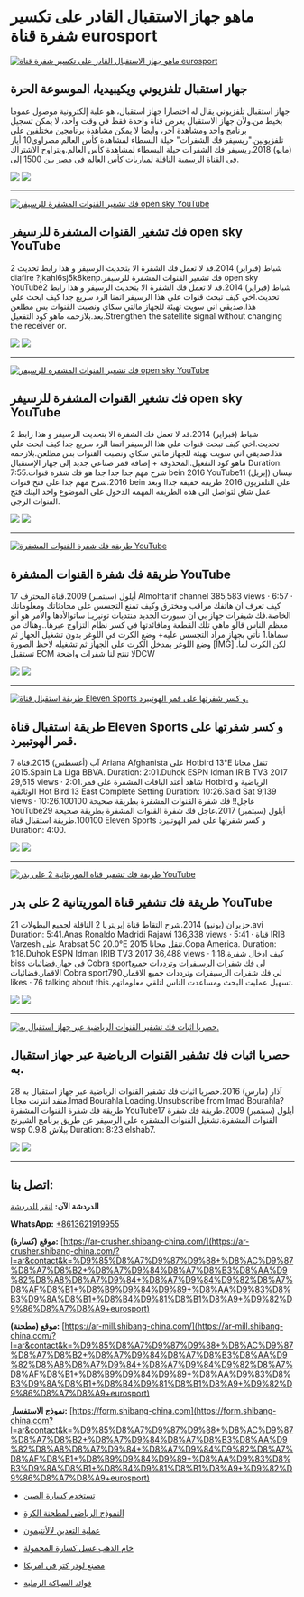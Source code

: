 # ماهو جهاز الاستقبال القادر على تكسير شفرة قناة eurosport

<a href="https://swt.shibang-china.com/?l=ar&img&k=%D9%85%D8%A7%D9%87%D9%88+%D8%AC%D9%87%D8%A7%D8%B2+%D8%A7%D9%84%D8%A7%D8%B3%D8%AA%D9%82%D8%A8%D8%A7%D9%84+%D8%A7%D9%84%D9%82%D8%A7%D8%AF%D8%B1+%D8%B9%D9%84%D9%89+%D8%AA%D9%83%D8%B3%D9%8A%D8%B1+%D8%B4%D9%81%D8%B1%D8%A9+%D9%82%D9%86%D8%A7%D8%A9+eurosport" target="_blank">![ماهو جهاز الاستقبال القادر على تكسير شفرة قناة eurosport](http://static.shibang-china.com/all-800x300/598.jpg)</a>

## جهاز استقبال تلفزيوني ويكيبيديا، الموسوعة الحرة
جهاز استقبال تلفزيوني يقال له اختصارا جهاز استقبال، هو علبة إلكترونية موصول عموما بخيط من.ولأن جهاز الاستقبال يعرض قناة واحدة فقط في وقت واحد، لا يمكن تسجيل برنامج واحد ومشاهدة آخر، وأيضا لا يمكن مشاهدة برنامجين مختلفين على تلفزيونين.&quot;ريسيفر فك الشفرات&quot; حيلة البسطاء لمشاهدة كأس العالم.مصراوى10 أيار (مايو) 2018.ريسيفر فك الشفرات حيلة البسطاء لمشاهدة كأس العالم.ويتراوح الاشتراك في القناة الرسمية الناقلة لمباريات كأس العالم في مصر بين 1500 إلى.


<a href="https://whatsapp.shibangsoft.com/WhatsApp.php" target="_blank" title="WhatsApp">![](http://static.shibang-china.com/icon/whatsapp.png)</a> <a href="https://swt.shibang-china.com/?l=ar&icon&k=%D9%85%D8%A7%D9%87%D9%88+%D8%AC%D9%87%D8%A7%D8%B2+%D8%A7%D9%84%D8%A7%D8%B3%D8%AA%D9%82%D8%A8%D8%A7%D9%84+%D8%A7%D9%84%D9%82%D8%A7%D8%AF%D8%B1+%D8%B9%D9%84%D9%89+%D8%AA%D9%83%D8%B3%D9%8A%D8%B1+%D8%B4%D9%81%D8%B1%D8%A9+%D9%82%D9%86%D8%A7%D8%A9+eurosport" target="_blank">![](http://static.shibang-china.com/icon/chat-ar.png)</a>

---

<a href="https://swt.shibang-china.com/?l=ar&img&k=%D9%85%D8%A7%D9%87%D9%88+%D8%AC%D9%87%D8%A7%D8%B2+%D8%A7%D9%84%D8%A7%D8%B3%D8%AA%D9%82%D8%A8%D8%A7%D9%84+%D8%A7%D9%84%D9%82%D8%A7%D8%AF%D8%B1+%D8%B9%D9%84%D9%89+%D8%AA%D9%83%D8%B3%D9%8A%D8%B1+%D8%B4%D9%81%D8%B1%D8%A9+%D9%82%D9%86%D8%A7%D8%A9+eurosport" target="_blank">![فك تشغير القنوات المشفرة للرسيفر open sky YouTube](http://static.shibang-china.com/all-800x300/1436.jpg)</a>

## فك تشغير القنوات المشفرة للرسيفر open sky YouTube
2 شباط (فبراير) 2014.قد لا تعمل فك الشفرة الا بتحديث الرسيفر و هذا رابط تحديث diafire ?jkahl6sj5k8kenp.فك تشغير القنوات المشفرة للرسيفر open sky YouTube2 شباط (فبراير) 2014.قد لا تعمل فك الشفرة الا بتحديث الرسيفر و هذا رابط تحديث.اخي كيف تبحث قنوات علي هذا الرسيفر اتمنا الرد سريع جدا كيف ابحث علي هذا.صديقي اني سويت تهيئة للجهاز مالتي سكاي ونصبت القنوات بس مطلعن بعد.بلازحمه ماهو كود التفعيل﻿.Strengthen the satellite signal without changing the receiver or.


<a href="https://whatsapp.shibangsoft.com/WhatsApp.php" target="_blank" title="WhatsApp">![](http://static.shibang-china.com/icon/whatsapp.png)</a> <a href="https://swt.shibang-china.com/?l=ar&icon&k=%D9%85%D8%A7%D9%87%D9%88+%D8%AC%D9%87%D8%A7%D8%B2+%D8%A7%D9%84%D8%A7%D8%B3%D8%AA%D9%82%D8%A8%D8%A7%D9%84+%D8%A7%D9%84%D9%82%D8%A7%D8%AF%D8%B1+%D8%B9%D9%84%D9%89+%D8%AA%D9%83%D8%B3%D9%8A%D8%B1+%D8%B4%D9%81%D8%B1%D8%A9+%D9%82%D9%86%D8%A7%D8%A9+eurosport" target="_blank">![](http://static.shibang-china.com/icon/chat-ar.png)</a>

---

<a href="https://swt.shibang-china.com/?l=ar&img&k=%D9%85%D8%A7%D9%87%D9%88+%D8%AC%D9%87%D8%A7%D8%B2+%D8%A7%D9%84%D8%A7%D8%B3%D8%AA%D9%82%D8%A8%D8%A7%D9%84+%D8%A7%D9%84%D9%82%D8%A7%D8%AF%D8%B1+%D8%B9%D9%84%D9%89+%D8%AA%D9%83%D8%B3%D9%8A%D8%B1+%D8%B4%D9%81%D8%B1%D8%A9+%D9%82%D9%86%D8%A7%D8%A9+eurosport" target="_blank">![فك تشغير القنوات المشفرة للرسيفر open sky YouTube](http://static.shibang-china.com/all-800x300/1504.jpg)</a>

## فك تشغير القنوات المشفرة للرسيفر open sky YouTube
2 شباط (فبراير) 2014.قد لا تعمل فك الشفرة الا بتحديث الرسيفر و هذا رابط تحديث.اخي كيف تبحث قنوات علي هذا الرسيفر اتمنا الرد سريع جدا كيف ابحث علي هذا.صديقي اني سويت تهيئة للجهاز مالتي سكاي ونصبت القنوات بس مطلعن.بلازحمه ماهو كود التفعيل﻿.المحذوفة + إضافة قمر صناعي جديد إلى جهاز الإستقبال Duration: 7:55.شرح مهم جدا جدا جدا هو فك شفره قنوات bein 2016 YouTube11 نيسان (إبريل) 2016.شرح مهم جدا على فتح قنوات bein على التلفزيون 2016 طريقه حقيقه جداا وبعد عمل شاق لتواصل الى هذه الطريقه المهمه الدخول على الموضوع واخد الينك فتح القنوات الرجى.


<a href="https://whatsapp.shibangsoft.com/WhatsApp.php" target="_blank" title="WhatsApp">![](http://static.shibang-china.com/icon/whatsapp.png)</a> <a href="https://swt.shibang-china.com/?l=ar&icon&k=%D9%85%D8%A7%D9%87%D9%88+%D8%AC%D9%87%D8%A7%D8%B2+%D8%A7%D9%84%D8%A7%D8%B3%D8%AA%D9%82%D8%A8%D8%A7%D9%84+%D8%A7%D9%84%D9%82%D8%A7%D8%AF%D8%B1+%D8%B9%D9%84%D9%89+%D8%AA%D9%83%D8%B3%D9%8A%D8%B1+%D8%B4%D9%81%D8%B1%D8%A9+%D9%82%D9%86%D8%A7%D8%A9+eurosport" target="_blank">![](http://static.shibang-china.com/icon/chat-ar.png)</a>

---

<a href="https://swt.shibang-china.com/?l=ar&img&k=%D9%85%D8%A7%D9%87%D9%88+%D8%AC%D9%87%D8%A7%D8%B2+%D8%A7%D9%84%D8%A7%D8%B3%D8%AA%D9%82%D8%A8%D8%A7%D9%84+%D8%A7%D9%84%D9%82%D8%A7%D8%AF%D8%B1+%D8%B9%D9%84%D9%89+%D8%AA%D9%83%D8%B3%D9%8A%D8%B1+%D8%B4%D9%81%D8%B1%D8%A9+%D9%82%D9%86%D8%A7%D8%A9+eurosport" target="_blank">![طريقة فك شفرة القنوات المشفرة YouTube](http://static.shibang-china.com/all-800x300/702.jpg)</a>

## طريقة فك شفرة القنوات المشفرة YouTube
17 أيلول (سبتمبر) 2009.قناة المحترف Almohtarif channel 385,583 views &middot; 6:57 &middot; كيف تعرف ان هاتفك مراقب ومخترق وكيف تمنع التجسس على محادثاتك ومعلوماتك الخاصة.فك شيفرات جهاز بي ان سبورت الجديد منتديات تونيزيـا ساتوالأدها والأمر هو أنو معظم الناس قالو ماهي تلك القطعة ومافائدتها في كسر نظام التزاوج عبرها​.​.وهناك من سماها.1 نأتي بجهاز مراد التجسس عليه+ وضع الكرت في اللوغر بدون تشغيل الجهاز ثم وضع اللوغر بمدخل الكرت على الجهاز ثم تشغيله لاحظ الصورة [​IMG] ​.لكن الكرت لما تستقبل ECM لا تنتج لنا شفرات واضحةDCW


<a href="https://whatsapp.shibangsoft.com/WhatsApp.php" target="_blank" title="WhatsApp">![](http://static.shibang-china.com/icon/whatsapp.png)</a> <a href="https://swt.shibang-china.com/?l=ar&icon&k=%D9%85%D8%A7%D9%87%D9%88+%D8%AC%D9%87%D8%A7%D8%B2+%D8%A7%D9%84%D8%A7%D8%B3%D8%AA%D9%82%D8%A8%D8%A7%D9%84+%D8%A7%D9%84%D9%82%D8%A7%D8%AF%D8%B1+%D8%B9%D9%84%D9%89+%D8%AA%D9%83%D8%B3%D9%8A%D8%B1+%D8%B4%D9%81%D8%B1%D8%A9+%D9%82%D9%86%D8%A7%D8%A9+eurosport" target="_blank">![](http://static.shibang-china.com/icon/chat-ar.png)</a>

---

<a href="https://swt.shibang-china.com/?l=ar&img&k=%D9%85%D8%A7%D9%87%D9%88+%D8%AC%D9%87%D8%A7%D8%B2+%D8%A7%D9%84%D8%A7%D8%B3%D8%AA%D9%82%D8%A8%D8%A7%D9%84+%D8%A7%D9%84%D9%82%D8%A7%D8%AF%D8%B1+%D8%B9%D9%84%D9%89+%D8%AA%D9%83%D8%B3%D9%8A%D8%B1+%D8%B4%D9%81%D8%B1%D8%A9+%D9%82%D9%86%D8%A7%D8%A9+eurosport" target="_blank">![طريقة استقبال قناة Eleven Sports و كسر شفرتها على قمر الهوتبيرد.](http://static.shibang-china.com/all-800x300/1342.jpg)</a>

## طريقة استقبال قناة Eleven Sports و كسر شفرتها على قمر الهوتبيرد.
7 آب (أغسطس) 2015.قناة Ariana Afghanista على Hotbird 13°E تنقل مجانا 2015.Spain La Liga BBVA. Duration: 2:01.Duhok ESPN Idman IRIB TV3 2017 29,615 views &middot; 2:01.شاهد أعتد الباقات المشفرة على قمر Hotbird الرياضية و الوثائقية Hot Bird 13 East Complete Setting Duration: 10:26.Said Sat 9,139 views &middot; 10:26.عاجل!! فك شفرة القنوات المشفرة بطريقة صحيحة 100100 YouTube29 أيلول (سبتمبر) 2017.عاجل فك شفرة القنوات المشفرة بطريقة صحيحة 100100.طريقة استقبال قناة Eleven Sports و كسر شفرتها على قمر الهوتبيرد Duration: 4:00.


<a href="https://whatsapp.shibangsoft.com/WhatsApp.php" target="_blank" title="WhatsApp">![](http://static.shibang-china.com/icon/whatsapp.png)</a> <a href="https://swt.shibang-china.com/?l=ar&icon&k=%D9%85%D8%A7%D9%87%D9%88+%D8%AC%D9%87%D8%A7%D8%B2+%D8%A7%D9%84%D8%A7%D8%B3%D8%AA%D9%82%D8%A8%D8%A7%D9%84+%D8%A7%D9%84%D9%82%D8%A7%D8%AF%D8%B1+%D8%B9%D9%84%D9%89+%D8%AA%D9%83%D8%B3%D9%8A%D8%B1+%D8%B4%D9%81%D8%B1%D8%A9+%D9%82%D9%86%D8%A7%D8%A9+eurosport" target="_blank">![](http://static.shibang-china.com/icon/chat-ar.png)</a>

---

<a href="https://swt.shibang-china.com/?l=ar&img&k=%D9%85%D8%A7%D9%87%D9%88+%D8%AC%D9%87%D8%A7%D8%B2+%D8%A7%D9%84%D8%A7%D8%B3%D8%AA%D9%82%D8%A8%D8%A7%D9%84+%D8%A7%D9%84%D9%82%D8%A7%D8%AF%D8%B1+%D8%B9%D9%84%D9%89+%D8%AA%D9%83%D8%B3%D9%8A%D8%B1+%D8%B4%D9%81%D8%B1%D8%A9+%D9%82%D9%86%D8%A7%D8%A9+eurosport" target="_blank">![طريقة فك تشفير قناة الموريتانية 2 على بدر YouTube](http://static.shibang-china.com/all-800x300/565.jpg)</a>

## طريقة فك تشفير قناة الموريتانية 2 على بدر YouTube
21 حزيران (يونيو) 2014.شرح التقاط قناة إيريتريا 2 الناقلة لجميع البطولات.avi Duration: 5:41.Anas Ronaldo Madridi Rajawi 136,338 views &middot; 5:41 &middot; قناة IRIB Varzesh على Arabsat 5C 20.0°E تنقل مجانا 2015.Copa America. Duration: 1:18.Duhok ESPN Idman IRIB TV3 2017 36,488 views &middot; 1:18.كيف ادخال شفرة biss في جهاز.فضائيات Cobra sportلي فك شفرات الرسيفرات وترددات جميع الاقمار.فضائيات Cobra sportلي فك شفرات الرسيفرات وترددات جميع الاقمار.790 likes · 76 talking about this.تسهيل عمليت البحث ومساعدت الناس لتلقي معلوماتهم.


<a href="https://whatsapp.shibangsoft.com/WhatsApp.php" target="_blank" title="WhatsApp">![](http://static.shibang-china.com/icon/whatsapp.png)</a> <a href="https://swt.shibang-china.com/?l=ar&icon&k=%D9%85%D8%A7%D9%87%D9%88+%D8%AC%D9%87%D8%A7%D8%B2+%D8%A7%D9%84%D8%A7%D8%B3%D8%AA%D9%82%D8%A8%D8%A7%D9%84+%D8%A7%D9%84%D9%82%D8%A7%D8%AF%D8%B1+%D8%B9%D9%84%D9%89+%D8%AA%D9%83%D8%B3%D9%8A%D8%B1+%D8%B4%D9%81%D8%B1%D8%A9+%D9%82%D9%86%D8%A7%D8%A9+eurosport" target="_blank">![](http://static.shibang-china.com/icon/chat-ar.png)</a>

---

<a href="https://swt.shibang-china.com/?l=ar&img&k=%D9%85%D8%A7%D9%87%D9%88+%D8%AC%D9%87%D8%A7%D8%B2+%D8%A7%D9%84%D8%A7%D8%B3%D8%AA%D9%82%D8%A8%D8%A7%D9%84+%D8%A7%D9%84%D9%82%D8%A7%D8%AF%D8%B1+%D8%B9%D9%84%D9%89+%D8%AA%D9%83%D8%B3%D9%8A%D8%B1+%D8%B4%D9%81%D8%B1%D8%A9+%D9%82%D9%86%D8%A7%D8%A9+eurosport" target="_blank">![حصريا اثبات فك تشفير القنوات الرياضية عبر جهاز استقبال به.](http://static.shibang-china.com/all-800x300/1426.jpg)</a>

## حصريا اثبات فك تشفير القنوات الرياضية عبر جهاز استقبال به.
28 آذار (مارس) 2016.حصريا اثبات فك تشفير القنوات الرياضية عبر جهاز استقبال به منفد انترنت مجانا.Imad Bourahla.Loading.Unsubscribe from Imad Bourahla?طريقة فك شفرة القنوات المشفرة YouTube17 أيلول (سبتمبر) 2009.طريقة فك شفرة القنوات المشفرة.تشغيل القنوات المشفره على الرسيفر عن طريق برنامج الشيرنج wsp 0.9.8 ببلاش Duration: 8:23.elshab7.


<a href="https://whatsapp.shibangsoft.com/WhatsApp.php" target="_blank" title="WhatsApp">![](http://static.shibang-china.com/icon/whatsapp.png)</a> <a href="https://swt.shibang-china.com/?l=ar&icon&k=%D9%85%D8%A7%D9%87%D9%88+%D8%AC%D9%87%D8%A7%D8%B2+%D8%A7%D9%84%D8%A7%D8%B3%D8%AA%D9%82%D8%A8%D8%A7%D9%84+%D8%A7%D9%84%D9%82%D8%A7%D8%AF%D8%B1+%D8%B9%D9%84%D9%89+%D8%AA%D9%83%D8%B3%D9%8A%D8%B1+%D8%B4%D9%81%D8%B1%D8%A9+%D9%82%D9%86%D8%A7%D8%A9+eurosport" target="_blank">![](http://static.shibang-china.com/icon/chat-ar.png)</a>

---
## اتصل بنا:

**الدردشة الآن:** [انقر للدردشة](https://swt.shibang-china.com?l=ar&contact&k=%D9%85%D8%A7%D9%87%D9%88+%D8%AC%D9%87%D8%A7%D8%B2+%D8%A7%D9%84%D8%A7%D8%B3%D8%AA%D9%82%D8%A8%D8%A7%D9%84+%D8%A7%D9%84%D9%82%D8%A7%D8%AF%D8%B1+%D8%B9%D9%84%D9%89+%D8%AA%D9%83%D8%B3%D9%8A%D8%B1+%D8%B4%D9%81%D8%B1%D8%A9+%D9%82%D9%86%D8%A7%D8%A9+eurosport)

**WhatsApp:**  [+8613621919955](https://whatsapp.shibangsoft.com/WhatsApp.php)

**موقع (كسارة):** [https://ar-crusher.shibang-china.com/](https://ar-crusher.shibang-china.com/?l=ar&contact&k=%D9%85%D8%A7%D9%87%D9%88+%D8%AC%D9%87%D8%A7%D8%B2+%D8%A7%D9%84%D8%A7%D8%B3%D8%AA%D9%82%D8%A8%D8%A7%D9%84+%D8%A7%D9%84%D9%82%D8%A7%D8%AF%D8%B1+%D8%B9%D9%84%D9%89+%D8%AA%D9%83%D8%B3%D9%8A%D8%B1+%D8%B4%D9%81%D8%B1%D8%A9+%D9%82%D9%86%D8%A7%D8%A9+eurosport)

**موقع (مطحنة):** [https://ar-mill.shibang-china.com/](https://ar-mill.shibang-china.com/?l=ar&contact&k=%D9%85%D8%A7%D9%87%D9%88+%D8%AC%D9%87%D8%A7%D8%B2+%D8%A7%D9%84%D8%A7%D8%B3%D8%AA%D9%82%D8%A8%D8%A7%D9%84+%D8%A7%D9%84%D9%82%D8%A7%D8%AF%D8%B1+%D8%B9%D9%84%D9%89+%D8%AA%D9%83%D8%B3%D9%8A%D8%B1+%D8%B4%D9%81%D8%B1%D8%A9+%D9%82%D9%86%D8%A7%D8%A9+eurosport)

**نموذج الاستفسار:** [https://form.shibang-china.com](https://form.shibang-china.com?l=ar&contact&k=%D9%85%D8%A7%D9%87%D9%88+%D8%AC%D9%87%D8%A7%D8%B2+%D8%A7%D9%84%D8%A7%D8%B3%D8%AA%D9%82%D8%A8%D8%A7%D9%84+%D8%A7%D9%84%D9%82%D8%A7%D8%AF%D8%B1+%D8%B9%D9%84%D9%89+%D8%AA%D9%83%D8%B3%D9%8A%D8%B1+%D8%B4%D9%81%D8%B1%D8%A9+%D9%82%D9%86%D8%A7%D8%A9+eurosport)

* [تستخدم كسارة الصين](../17/%D8%AA%D8%B3%D8%AA%D8%AE%D8%AF%D9%85%20%D9%83%D8%B3%D8%A7%D8%B1%D8%A9%20%D8%A7%D9%84%D8%B5%D9%8A%D9%86.md)

* [النموذج الرياضي لمطحنة الكرة](../16/%D8%A7%D9%84%D9%86%D9%85%D9%88%D8%B0%D8%AC%20%D8%A7%D9%84%D8%B1%D9%8A%D8%A7%D8%B6%D9%8A%20%D9%84%D9%85%D8%B7%D8%AD%D9%86%D8%A9%20%D8%A7%D9%84%D9%83%D8%B1%D8%A9.md)

* [عملية التعدين لالأنتيمون](../18/%D8%B9%D9%85%D9%84%D9%8A%D8%A9%20%D8%A7%D9%84%D8%AA%D8%B9%D8%AF%D9%8A%D9%86%20%D9%84%D8%A7%D9%84%D8%A3%D9%86%D8%AA%D9%8A%D9%85%D9%88%D9%86.md)

* [خام الذهب غسل كسارة المحمولة](../18/%D8%AE%D8%A7%D9%85%20%D8%A7%D9%84%D8%B0%D9%87%D8%A8%20%D8%BA%D8%B3%D9%84%20%D9%83%D8%B3%D8%A7%D8%B1%D8%A9%20%D8%A7%D9%84%D9%85%D8%AD%D9%85%D9%88%D9%84%D8%A9.md)

* [مصنع لودر كتر في امريكا](../17/%D9%85%D8%B5%D9%86%D8%B9%20%D9%84%D9%88%D8%AF%D8%B1%20%D9%83%D8%AA%D8%B1%20%D9%81%D9%8A%20%D8%A7%D9%85%D8%B1%D9%8A%D9%83%D8%A7.md)

* [فوائد السباكة الرملية](../19/%D9%81%D9%88%D8%A7%D8%A6%D8%AF%20%D8%A7%D9%84%D8%B3%D8%A8%D8%A7%D9%83%D8%A9%20%D8%A7%D9%84%D8%B1%D9%85%D9%84%D9%8A%D8%A9.md)